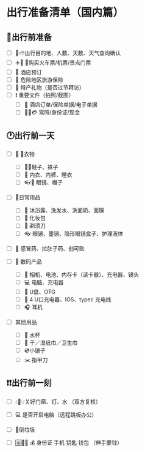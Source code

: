 # 出行准备清单（国内篇）

## 🚨出行前准备

- [ ] 👬⛅出行目的地、人数、天数、天气查询确认
- [ ] ✈️🚝 🎫购买火车票/机票/景点门票
- [ ] 🏬 酒店预订
- [ ] 📑 危险地区旅游保险
- [ ] 🎁 特产礼物（是否过节拜访）
- [ ] ❗️ 重要文件（拍照/截图）
  - [ ] 📃 酒店订单/保险单据/电子单据
  - [ ] 🚗🆔💳 驾照/身份证/现金

## 🕐出行前一天

- [ ] 👗 👔衣物
  - [ ] 👟👣鞋子、袜子
  - [ ] 👙 内衣、内裤、睡衣
  - [ ] 👓👒 眼镜、帽子
- [ ] 🛁日常用品
  - [ ] 🚿 沐浴露、洗发水、洗面奶、面膜
  - [ ] 💄 化妆包
  - [ ] 🔪 剃须刀
  - [ ] 👓 眼镜、墨镜、隐形眼镜盒子、护理液体
- [ ] 💊 感冒药、拉肚子药、创可贴
- [ ] 👾 数码产品

  - [ ] 📸 相机、电池、内存卡（读卡器）、充电器、镜头
  - [ ] 💻 电脑、充电器
  - [ ] 💾 U盘、OTG
  - [ ] 📲 4 U口充电器、IOS、typec 充电线
  - [ ] 🎧 耳机
- [ ] 其他用品
  - [ ] 🍼 水杯
  - [ ] 🚽 干／湿纸巾／卫生巾
  - [ ] 💿小镜子
  - [ ] ✂️ 指甲刀

## ❗️❗️出行前一刻

- [ ] 💧🔌💡关好门窗、灯、水 （双方复核）
- [ ] 💻 是否开启电脑（远程跳板办公）
- [ ] 🚮倒垃圾
- [ ] 🆔📱🔑 💰 身份证 手机 钥匙 钱包 （伸手要钱）

